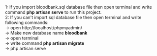 1: If you import bloodbank.sql database file then open terminal and write command **php artisan serve** to run this project.<br>
2: If you can't import sql database file then open terminal and write following commands:<br>
   -> open http://localhost/phpmyadmin/<br>
   -> Make new database name **bloodbank**<br>
   -> open terminal <br>
   -> write command **php artisan migrate**<br>
   -> php artisan serve<br>
   
